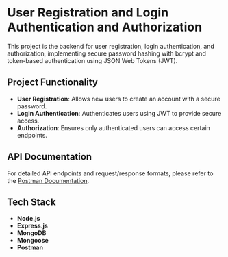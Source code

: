 # User Registration and Login Authentication and Authorization

This project is the backend for user registration, login authentication, and authorization, implementing secure password hashing with bcrypt and token-based authentication using JSON Web Tokens (JWT).

## Project Functionality

- **User Registration**: Allows new users to create an account with a secure password.
- **Login Authentication**: Authenticates users using JWT to provide secure access.
- **Authorization**: Ensures only authenticated users can access certain endpoints.

## API Documentation

For detailed API endpoints and request/response formats, please refer to the [Postman Documentation](https://documenter.getpostman.com/view/39168834/2sAY4sjQAU).

## Tech Stack

- **Node.js**
- **Express.js**
- **MongoDB**
- **Mongoose**
- **Postman**
